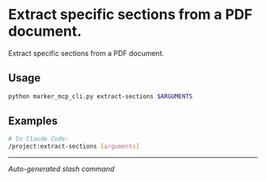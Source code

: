 # Extract specific sections from a PDF document.

Extract specific sections from a PDF document.

## Usage

```bash
python marker_mcp_cli.py extract-sections $ARGUMENTS
```

## Examples

```bash
# In Claude Code:
/project:extract-sections [arguments]
```

---
*Auto-generated slash command*
